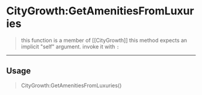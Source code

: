 # CityGrowth:GetAmenitiesFromLuxuries
> this function is a member of [[CityGrowth]]
> this method expects an implicit "self" argument. invoke it with `:`
-----
## Usage
> CityGrowth:GetAmenitiesFromLuxuries()
